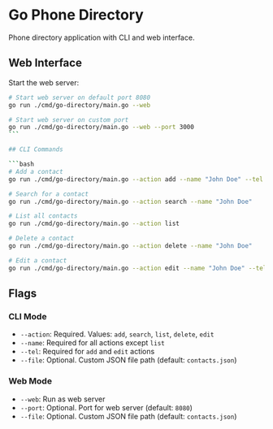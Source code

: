 # Go Phone Directory

Phone directory application with CLI and web interface.

## Web Interface

Start the web server:

````bash
# Start web server on default port 8080
go run ./cmd/go-directory/main.go --web

# Start web server on custom port
go run ./cmd/go-directory/main.go --web --port 3000
```

## CLI Commands

```bash
# Add a contact
go run ./cmd/go-directory/main.go --action add --name "John Doe" --tel "1234567890"

# Search for a contact
go run ./cmd/go-directory/main.go --action search --name "John Doe"

# List all contacts
go run ./cmd/go-directory/main.go --action list

# Delete a contact
go run ./cmd/go-directory/main.go --action delete --name "John Doe"

# Edit a contact
go run ./cmd/go-directory/main.go --action edit --name "John Doe" --tel "0987654321"
````

## Flags

### CLI Mode

- `--action`: Required. Values: `add`, `search`, `list`, `delete`, `edit`
- `--name`: Required for all actions except `list`
- `--tel`: Required for `add` and `edit` actions
- `--file`: Optional. Custom JSON file path (default: `contacts.json`)

### Web Mode

- `--web`: Run as web server
- `--port`: Optional. Port for web server (default: `8080`)
- `--file`: Optional. Custom JSON file path (default: `contacts.json`)
